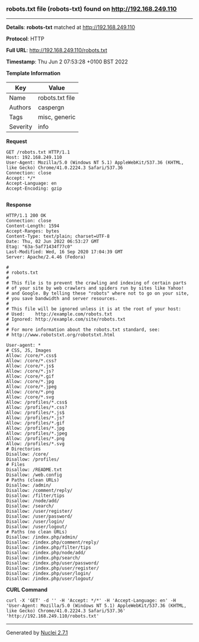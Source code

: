 ### robots.txt file (robots-txt) found on http://192.168.249.110
---
**Details**: **robots-txt**  matched at http://192.168.249.110

**Protocol**: HTTP

**Full URL**: http://192.168.249.110/robots.txt

**Timestamp**: Thu Jun 2 07:53:28 +0100 BST 2022

**Template Information**

| Key | Value |
|---|---|
| Name | robots.txt file |
| Authors | caspergn |
| Tags | misc, generic |
| Severity | info |

**Request**
```http
GET /robots.txt HTTP/1.1
Host: 192.168.249.110
User-Agent: Mozilla/5.0 (Windows NT 5.1) AppleWebKit/537.36 (KHTML, like Gecko) Chrome/41.0.2224.3 Safari/537.36
Connection: close
Accept: */*
Accept-Language: en
Accept-Encoding: gzip


```

**Response**
```http
HTTP/1.1 200 OK
Connection: close
Content-Length: 1594
Accept-Ranges: bytes
Content-Type: text/plain; charset=UTF-8
Date: Thu, 02 Jun 2022 06:53:27 GMT
Etag: "63a-5af71434f77c0"
Last-Modified: Wed, 16 Sep 2020 17:04:39 GMT
Server: Apache/2.4.46 (Fedora)

#
# robots.txt
#
# This file is to prevent the crawling and indexing of certain parts
# of your site by web crawlers and spiders run by sites like Yahoo!
# and Google. By telling these "robots" where not to go on your site,
# you save bandwidth and server resources.
#
# This file will be ignored unless it is at the root of your host:
# Used:    http://example.com/robots.txt
# Ignored: http://example.com/site/robots.txt
#
# For more information about the robots.txt standard, see:
# http://www.robotstxt.org/robotstxt.html

User-agent: *
# CSS, JS, Images
Allow: /core/*.css$
Allow: /core/*.css?
Allow: /core/*.js$
Allow: /core/*.js?
Allow: /core/*.gif
Allow: /core/*.jpg
Allow: /core/*.jpeg
Allow: /core/*.png
Allow: /core/*.svg
Allow: /profiles/*.css$
Allow: /profiles/*.css?
Allow: /profiles/*.js$
Allow: /profiles/*.js?
Allow: /profiles/*.gif
Allow: /profiles/*.jpg
Allow: /profiles/*.jpeg
Allow: /profiles/*.png
Allow: /profiles/*.svg
# Directories
Disallow: /core/
Disallow: /profiles/
# Files
Disallow: /README.txt
Disallow: /web.config
# Paths (clean URLs)
Disallow: /admin/
Disallow: /comment/reply/
Disallow: /filter/tips
Disallow: /node/add/
Disallow: /search/
Disallow: /user/register/
Disallow: /user/password/
Disallow: /user/login/
Disallow: /user/logout/
# Paths (no clean URLs)
Disallow: /index.php/admin/
Disallow: /index.php/comment/reply/
Disallow: /index.php/filter/tips
Disallow: /index.php/node/add/
Disallow: /index.php/search/
Disallow: /index.php/user/password/
Disallow: /index.php/user/register/
Disallow: /index.php/user/login/
Disallow: /index.php/user/logout/

```


**CURL Command**
```
curl -X 'GET' -d '' -H 'Accept: */*' -H 'Accept-Language: en' -H 'User-Agent: Mozilla/5.0 (Windows NT 5.1) AppleWebKit/537.36 (KHTML, like Gecko) Chrome/41.0.2224.3 Safari/537.36' 'http://192.168.249.110/robots.txt'
```
---
Generated by [Nuclei 2.7.1](https://github.com/projectdiscovery/nuclei)